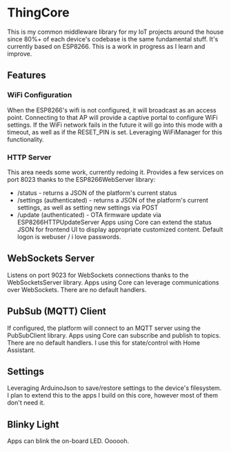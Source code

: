 # ThingCore
This is my common middleware library for my IoT projects around the house since 80%+ of each device's codebase is the same fundamental stuff. It's currently based on ESP8266. This is a work in progress as I learn and improve.

## Features

### WiFi Configuration
When the ESP8266's wifi is not configured, it will broadcast as an access point. Connecting to that AP will provide a captive portal to configure WiFi settings. If the WiFi network fails in the future it will go into this mode with a timeout, as well as if the RESET_PIN is set. Leveraging WiFiManager for this functionality.

### HTTP Server
This area needs some work, currently redoing it. Provides a few services on port 8023 thanks to the ESP8266WebServer library:
* /status - returns a JSON of the platform's current status
* /settings (authenticated) - returns a JSON of the platform's current settings, as well as setting new settings via POST
* /update (authenticated) - OTA firmware update via ESP8266HTTPUpdateServer
Apps using Core can extend the status JSON for frontend UI to display appropriate customized content. Default logon is webuser / i love passwords.

## WebSockets Server
Listens on port 9023 for WebSockets connections thanks to the WebSocketsServer library. Apps using Core can leverage communications over WebSockets. There are no default handlers.

## PubSub (MQTT) Client
If configured, the platform will connect to an MQTT server using the PubSubClient library. Apps using Core can subscribe and publish to topics. There are no default handlers. I use this for state/control with Home Assistant.

## Settings
Leveraging ArduinoJson to save/restore settings to the device's filesystem. I plan to extend this to the apps I build on this core, however most of them don't need it.

## Blinky Light
Apps can blink the on-board LED. Oooooh.
